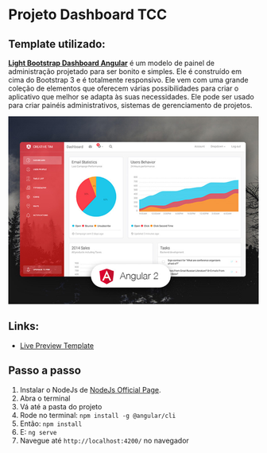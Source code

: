 # Projeto Dashboard TCC

## Template utilizado:

**[Light Bootstrap Dashboard Angular](https://demos.creative-tim.com/light-bootstrap-dashboard-angular2/dashboard)** é um modelo de painel de administração projetado para ser bonito e simples. Ele é construído em cima do Bootstrap 3 e é totalmente responsivo. Ele vem com uma grande coleção de elementos que oferecem várias possibilidades para criar o aplicativo que melhor se adapta às suas necessidades. Ele pode ser usado para criar painéis administrativos, sistemas de gerenciamento de projetos.

![alt text](src/assets/img/opt_lbd_angular_thumbnail.jpg)

## Links:

+ [Live Preview Template](https://demos.creative-tim.com/light-bootstrap-dashboard-angular2/dashboard)

## Passo a passo

1. Instalar o NodeJs de [NodeJs Official Page](https://nodejs.org/pt-br/).
2. Abra o terminal
3. Vá até a pasta do projeto
4. Rode no terminal: ```npm install -g @angular/cli```
5. Então: ```npm install```
6. E: ```ng serve```
7. Navegue até `http://localhost:4200/` no navegador
